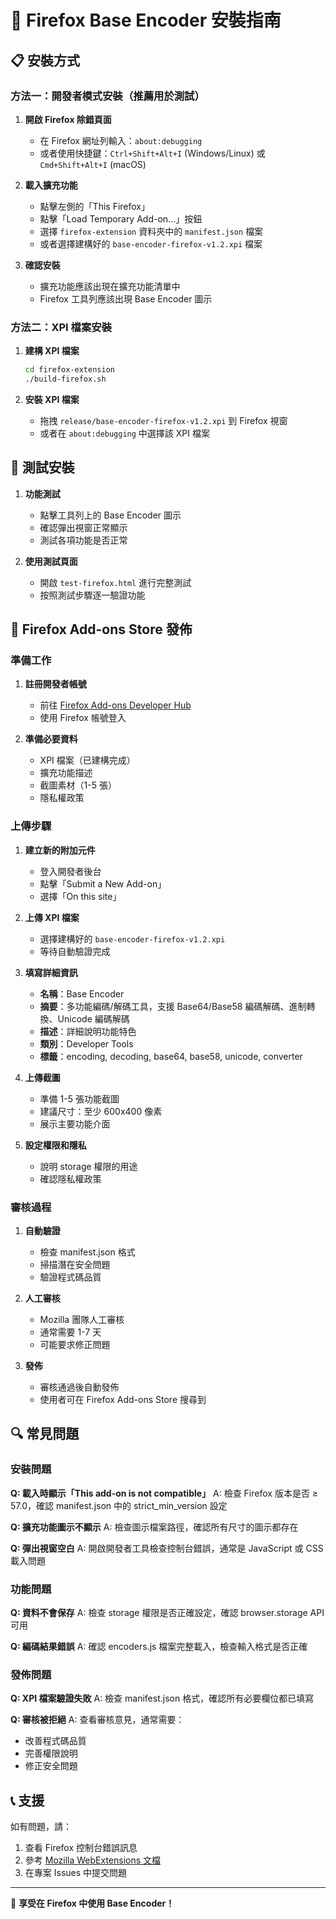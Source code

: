 # 🦊 Firefox Base Encoder 安裝指南

## 📋 安裝方式

### 方法一：開發者模式安裝（推薦用於測試）

1. **開啟 Firefox 除錯頁面**
   - 在 Firefox 網址列輸入：`about:debugging`
   - 或者使用快捷鍵：`Ctrl+Shift+Alt+I` (Windows/Linux) 或 `Cmd+Shift+Alt+I` (macOS)

2. **載入擴充功能**
   - 點擊左側的「This Firefox」
   - 點擊「Load Temporary Add-on...」按鈕
   - 選擇 `firefox-extension` 資料夾中的 `manifest.json` 檔案
   - 或者選擇建構好的 `base-encoder-firefox-v1.2.xpi` 檔案

3. **確認安裝**
   - 擴充功能應該出現在擴充功能清單中
   - Firefox 工具列應該出現 Base Encoder 圖示

### 方法二：XPI 檔案安裝

1. **建構 XPI 檔案**
   ```bash
   cd firefox-extension
   ./build-firefox.sh
   ```

2. **安裝 XPI 檔案**
   - 拖拽 `release/base-encoder-firefox-v1.2.xpi` 到 Firefox 視窗
   - 或者在 `about:debugging` 中選擇該 XPI 檔案

## 🔧 測試安裝

1. **功能測試**
   - 點擊工具列上的 Base Encoder 圖示
   - 確認彈出視窗正常顯示
   - 測試各項功能是否正常

2. **使用測試頁面**
   - 開啟 `test-firefox.html` 進行完整測試
   - 按照測試步驟逐一驗證功能

## 🚀 Firefox Add-ons Store 發佈

### 準備工作

1. **註冊開發者帳號**
   - 前往 [Firefox Add-ons Developer Hub](https://addons.mozilla.org/developers/)
   - 使用 Firefox 帳號登入

2. **準備必要資料**
   - XPI 檔案（已建構完成）
   - 擴充功能描述
   - 截圖素材（1-5 張）
   - 隱私權政策

### 上傳步驟

1. **建立新的附加元件**
   - 登入開發者後台
   - 點擊「Submit a New Add-on」
   - 選擇「On this site」

2. **上傳 XPI 檔案**
   - 選擇建構好的 `base-encoder-firefox-v1.2.xpi`
   - 等待自動驗證完成

3. **填寫詳細資訊**
   - **名稱**：Base Encoder
   - **摘要**：多功能編碼/解碼工具，支援 Base64/Base58 編碼解碼、進制轉換、Unicode 編碼解碼
   - **描述**：詳細說明功能特色
   - **類別**：Developer Tools
   - **標籤**：encoding, decoding, base64, base58, unicode, converter

4. **上傳截圖**
   - 準備 1-5 張功能截圖
   - 建議尺寸：至少 600x400 像素
   - 展示主要功能介面

5. **設定權限和隱私**
   - 說明 storage 權限的用途
   - 確認隱私權政策

### 審核過程

1. **自動驗證**
   - 檢查 manifest.json 格式
   - 掃描潛在安全問題
   - 驗證程式碼品質

2. **人工審核**
   - Mozilla 團隊人工審核
   - 通常需要 1-7 天
   - 可能要求修正問題

3. **發佈**
   - 審核通過後自動發佈
   - 使用者可在 Firefox Add-ons Store 搜尋到

## 🔍 常見問題

### 安裝問題

**Q: 載入時顯示「This add-on is not compatible」**
A: 檢查 Firefox 版本是否 ≥ 57.0，確認 manifest.json 中的 strict_min_version 設定

**Q: 擴充功能圖示不顯示**
A: 檢查圖示檔案路徑，確認所有尺寸的圖示都存在

**Q: 彈出視窗空白**
A: 開啟開發者工具檢查控制台錯誤，通常是 JavaScript 或 CSS 載入問題

### 功能問題

**Q: 資料不會保存**
A: 檢查 storage 權限是否正確設定，確認 browser.storage API 可用

**Q: 編碼結果錯誤**
A: 確認 encoders.js 檔案完整載入，檢查輸入格式是否正確

### 發佈問題

**Q: XPI 檔案驗證失敗**
A: 檢查 manifest.json 格式，確認所有必要欄位都已填寫

**Q: 審核被拒絕**
A: 查看審核意見，通常需要：
- 改善程式碼品質
- 完善權限說明
- 修正安全問題

## 📞 支援

如有問題，請：
1. 查看 Firefox 控制台錯誤訊息
2. 參考 [Mozilla WebExtensions 文檔](https://developer.mozilla.org/en-US/docs/Mozilla/Add-ons/WebExtensions)
3. 在專案 Issues 中提交問題

---

🎉 **享受在 Firefox 中使用 Base Encoder！**
